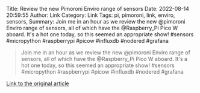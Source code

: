 Title: Review the new Pimoroni Enviro range of sensors
Date: 2022-08-14 20:59:55
Author: Link
Category: Link
Tags: pi, pimoroni, link, enviro, sensors, 
Summary: Join me in an hour as we review the new @pimoroni Enviro range of sensors, all of which have the @Raspberry_Pi  Pico W aboard. It's a hot one today, so this seemed an appropriate show!  #sensors #micropython #raspberrypi #picow #influxdb #nodered #grafana

> Join me in an hour as we review the new @pimoroni Enviro range of sensors, all of which have the @Raspberry_Pi  Pico W aboard. It's a hot one today, so this seemed an appropriate show!  #sensors #micropython #raspberrypi #picow #influxdb #nodered #grafana

[Link to the original article](https://www.youtube.com/watch?v=Jql-jufnDRA&feature=youtu.be)
